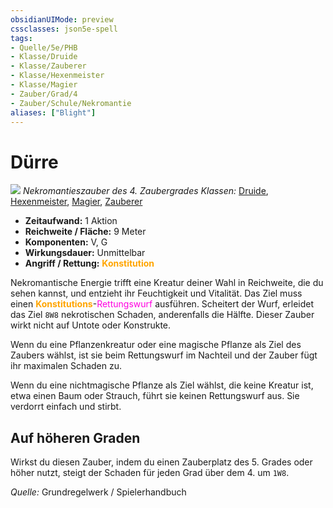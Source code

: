 ```yaml
---
obsidianUIMode: preview
cssclasses: json5e-spell
tags:
- Quelle/5e/PHB
- Klasse/Druide
- Klasse/Zauberer
- Klasse/Hexenmeister
- Klasse/Magier
- Zauber/Grad/4
- Zauber/Schule/Nekromantie
aliases: ["Blight"]
---
```

# Dürre
![](../../../99%20-%20Setup/Files/Bildersammlung/Symbolik/Nekromantiezauber.webp#token)
*Nekromantieszauber des 4. Zaubergrades*
*Klassen:* [Druide](05%20-%20Wikipedia/Kompendium/Charakteroptionen/Klassen/Druide.md), [Hexenmeister](../Charakteroptionen/Klassen/Hexenmeister.md), [Magier](../Charakteroptionen/Klassen/Magier.md), [Zauberer](../Charakteroptionen/Klassen/Zauberer.md)

- **Zeitaufwand:** 1 Aktion
- **Reichweite / Fläche:** 9 Meter
- **Komponenten:** V, G
- **Wirkungsdauer:** Unmittelbar
- **Angriff / Rettung:** <font color="orange">**Konstitution**</font> 

Nekromantische Energie trifft eine Kreatur deiner Wahl in Reichweite, die du sehen kannst, und entzieht ihr Feuchtigkeit und Vitalität. Das Ziel muss einen <font color="orange">**Konstitutions**</font>-<font color="#FF00E0">Rettungswurf</font>  ausführen. Scheitert der Wurf, erleidet das Ziel `8W8` nekrotischen Schaden, anderenfalls die Hälfte. Dieser Zauber wirkt nicht auf Untote oder Konstrukte.

Wenn du eine Pflanzenkreatur oder eine magische Pflanze als Ziel des Zaubers wählst, ist sie beim Rettungswurf im Nachteil und der Zauber fügt ihr maximalen Schaden zu.

Wenn du eine nichtmagische Pflanze als Ziel wählst, die keine Kreatur ist, etwa einen Baum oder Strauch, führt sie keinen Rettungswurf aus. Sie verdorrt einfach und stirbt.

## Auf höheren Graden

Wirkst du diesen Zauber, indem du einen Zauberplatz des 5. Grades oder höher nutzt, steigt der Schaden für jeden Grad über dem 4. um `1W8`.

 *Quelle:* Grundregelwerk / Spielerhandbuch